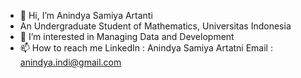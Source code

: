 - 👋 Hi, I’m Anindya Samiya Artanti
- An Undergraduate Student of Mathematics, Universitas Indonesia
- 👀 I’m interested in Managing Data and Development
- 📫 How to reach me 
LinkedIn : Anindya Samiya Artatni
Email    : anindya.indi@gmail.com

<!---
anindyaasa/anindyaasa is a ✨ special ✨ repository because its `README.md` (this file) appears on your GitHub profile.
You can click the Preview link to take a look at your changes.
--->
